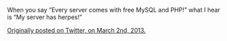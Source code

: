 

When you say “Every server comes with free MySQL and PHP!” what I hear is “My server has herpes!”

[Originally posted on Twitter, on March 2nd,
2013.](https://twitter.com/codinghorror/status/308003753292857344) 